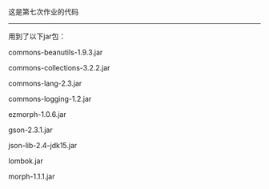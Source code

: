这是第七次作业的代码

-------------------------

用到了以下jar包：

commons-beanutils-1.9.3.jar

commons-collections-3.2.2.jar

commons-lang-2.3.jar

commons-logging-1.2.jar

ezmorph-1.0.6.jar

gson-2.3.1.jar

json-lib-2.4-jdk15.jar

lombok.jar

morph-1.1.1.jar